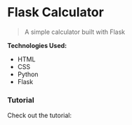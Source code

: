 # Flask Calculator

> A simple calculator built with Flask

**Technologies Used:**

- HTML
- CSS
- Python
- Flask

### Tutorial

Check out the tutorial:
